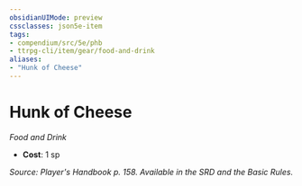 ```yaml
---
obsidianUIMode: preview
cssclasses: json5e-item
tags:
- compendium/src/5e/phb
- ttrpg-cli/item/gear/food-and-drink
aliases: 
- "Hunk of Cheese"
---
```

# Hunk of Cheese
*Food and Drink*  

- **Cost**: 1 sp

*Source: Player's Handbook p. 158. Available in the SRD and the Basic Rules.*